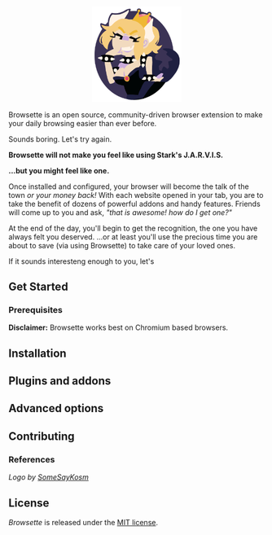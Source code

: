<p align="center">
  <img width = "35%" src="/doc/logo.png" alt="Oh Browsette">  
</p>

Browsette is an open source, community-driven browser extension to make your daily browsing easier than ever before.

Sounds boring. Let's try again.

__Browsette will not make you feel like using Stark's J.A.R.V.I.S.__

__...but you might feel like one.__

Once installed and configured, your browser will become the talk of the town _or your money back!_ With each website opened in your 
tab, you are to take the benefit of dozens of powerful addons and handy features. Friends will come up to you 
and ask, _"that is awesome! how do I get one?"_

At the end of the day, you'll begin to get the recognition, the one you have always felt you deserved. ...or at least you'll 
use the precious time you are about to save (via using Browsette) to take care of your loved ones.

If it sounds interesteng enough to you, let's

## Get Started

### Prerequisites

__Disclaimer:__ Browsette works best on Chromium based browsers.

## Installation

## Plugins and addons

## Advanced options

## Contributing

### References
<p>
  <i>
    Logo by 
    <a href="https://twitter.com/SometimesKosm">
      SomeSayKosm
    </a>
  </i>
</p>

## License
*Browsette* is released under the [MIT license](LICENSE.txt).
